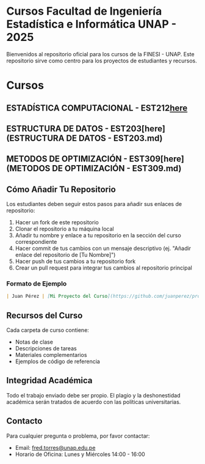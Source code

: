 # Cursos Facultad de Ingeniería Estadística e Informática UNAP - 2025

Bienvenidos al repositorio oficial para los cursos de la FINESI - UNAP. Este repositorio sirve como centro para  los proyectos de estudiantes y recursos.

# Cursos

## ESTADÍSTICA COMPUTACIONAL - EST212[here](EST312.md)
## ESTRUCTURA DE DATOS - EST203[here](ESTRUCTURA DE DATOS - EST203.md)
## METODOS DE OPTIMIZACIÓN - EST309[here](METODOS DE OPTIMIZACIÓN - EST309.md)


## Cómo Añadir Tu Repositorio

Los estudiantes deben seguir estos pasos para añadir sus enlaces de repositorio:

1. Hacer un fork de este repositorio
2. Clonar el repositorio a tu máquina local
3. Añadir tu nombre y enlace a tu repositorio en la sección del curso correspondiente
4. Hacer commit de tus cambios con un mensaje descriptivo (ej. "Añadir enlace del repositorio de [Tu Nombre]")
5. Hacer push de tus cambios a tu repositorio fork
6. Crear un pull request para integrar tus cambios al repositorio principal

### Formato de Ejemplo

```markdown
| Juan Pérez | [Mi Proyecto del Curso](https://github.com/juanperez/proyecto-curso) |
```

## Recursos del Curso

Cada carpeta de curso contiene:
- Notas de clase
- Descripciones de tareas
- Materiales complementarios
- Ejemplos de código de referencia

## Integridad Académica

Todo el trabajo enviado debe ser propio. El plagio y la deshonestidad académica serán tratados de acuerdo con las políticas universitarias.

## Contacto

Para cualquier pregunta o problema, por favor contactar:
- Email: fred.torres@unap.edu.pe
- Horario de Oficina: Lunes y Miércoles 14:00 - 16:00
